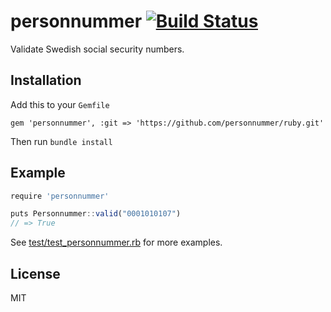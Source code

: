 # personnummer [![Build Status](https://secure.travis-ci.org/personnummer/ruby.png?branch=master)](http://travis-ci.org/personnummer/ruby)

Validate Swedish social security numbers.

## Installation

Add this to your `Gemfile`

```
gem 'personnummer', :git => 'https://github.com/personnummer/ruby.git'
```

Then run `bundle install`

## Example

```javascript
require 'personnummer'

puts Personnummer::valid("0001010107")
// => True
```

See [test/test_personnummer.rb](test/test_personnummer.rb) for more examples.

## License

MIT